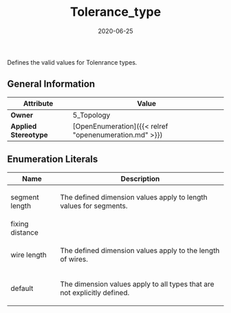 ﻿---
title: Tolerance_type
toc: false
type: specs
date: "2020-06-25"
draft: false
specification: KBL
version: 2.5.sr1
documentType: "Recommendation"
elementType: Class
classes:
  - Tolerance_type
menu_name: kbl-2.5.sr1
---
<p> Defines the valid values for Tolenrance&#160;types<i>.</i>      </p>

## General Information

| Attribute               | Value |
|-------------------------|-------|
| **Owner**               | 5_Topology |
| **Applied Stereotype**  | [OpenEnumeration]({{< relref "openenumeration.md" >}})<br/>  |

## Enumeration Literals
| Name          | **Description** |
|---------------|-----------------|
| segment length | <p> The defined dimension values apply to length values for segments.      </p> |
| fixing distance |  |
| wire length | <p> The defined dimension values apply to the length of wires.      </p> |
| default | <p> The dimension values apply to all types that are not explicitly defined.      </p> |
